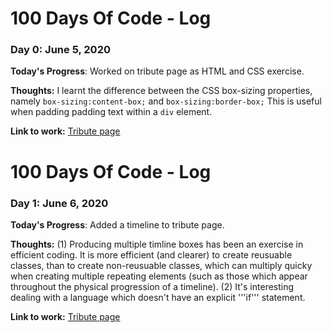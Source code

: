 # 100 Days Of Code - Log

### Day 0: June 5, 2020

**Today's Progress**: Worked on tribute page as HTML and CSS exercise. 

**Thoughts:** I learnt the difference between the CSS box-sizing properties, namely ```box-sizing:content-box;``` and ```box-sizing:border-box;``` This is useful when padding padding text within a ```div``` element.  

**Link to work:** [Tribute page](https://github.com/SamHSoftware/HTML-and-HTML5/tree/master/Tribute%20page:%20William%20Earnest%20Henley)

# 100 Days Of Code - Log

### Day 1: June 6, 2020

**Today's Progress**: Added a timeline to tribute page. 

**Thoughts:** (1) Producing multiple timline boxes has been an exercise in efficient coding. It is more efficient (and clearer) to create reusuable classes, than to create non-reusuable classes, which can multiply quicky when creating multiple repeating elements (such as those which appear throughout the physical progression of a timeline). 
(2) It's interesting dealing with a language which doesn't have an explicit '''if''' statement. 


**Link to work:** [Tribute page](https://github.com/SamHSoftware/HTML-and-HTML5/tree/master/Tribute%20page:%20William%20Earnest%20Henley)



